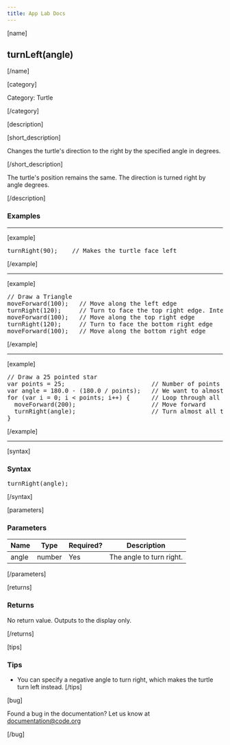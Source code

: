 ```yaml
---
title: App Lab Docs
---
```


[name]

## turnLeft(angle)

[/name]


[category]

Category: Turtle

[/category]

[description]

[short_description]

Changes the turtle's direction to the right by the specified angle in degrees.

[/short_description]

The turtle's position remains the same. The direction is turned right by angle degrees.

[/description]

### Examples
____________________________________________________

[example]

<pre>
turnRight(90);    // Makes the turtle face left
</pre>

[/example]

____________________________________________________

[example]

<pre>
// Draw a Triangle
moveForward(100);   // Move along the left edge
turnRight(120);     // Turn to face the top right edge. Interior angle is 60, so turn 180 - 60
moveForward(100);   // Move along the top right edge
turnRight(120);     // Turn to face the bottom right edge
moveForward(100);   // Move along the bottom right edge
</pre>

[/example]

____________________________________________________

[example]

<pre>
// Draw a 25 pointed star
var points = 25;                        // Number of points to draw, must be odd
var angle = 180.0 - (180.0 / points);   // We want to almost turn around every time, and do a complete 180 in our 25 steps
for (var i = 0; i < points; i++) {      // Loop through all the points
  moveForward(200);                     // Move forward
  turnRight(angle);                     // Turn almost all the way around
}
</pre>

[/example]

____________________________________________________

[syntax]

### Syntax
<pre>
turnRight(angle);
</pre>

[/syntax]

[parameters]

### Parameters

| Name  | Type | Required? | Description |
|-----------------|------|-----------|-------------|
| angle | number | Yes | The angle to turn right.  |

[/parameters]

[returns]

### Returns
No return value. Outputs to the display only.

[/returns]

[tips]

### Tips
- You can specify a negative angle to turn right, which makes the turtle turn left instead.
[/tips]

[bug]

Found a bug in the documentation? Let us know at documentation@code.org

[/bug]
